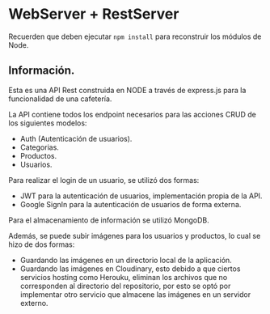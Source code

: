 # WebServer + RestServer

Recuerden que deben ejecutar ```npm install``` para reconstruir los módulos de Node.

## Información.

Esta es una API Rest construida en NODE a través de express.js para la funcionalidad de una cafetería.

La API contiene todos los endpoint necesarios para las acciones CRUD de los siguientes modelos:

- Auth (Autenticación de usuarios).
- Categorias.
- Productos.
- Usuarios.

Para realizar el login de un usuario, se utilizó dos formas:
- JWT para la autenticación de usuarios, implementación propia de la API.
- Google SignIn para la autenticación de usuarios de forma externa.

Para el almacenamiento de información se utilizó MongoDB.

Además, se puede subir imágenes para los usuarios y productos, lo cual se hizo de dos formas:
- Guardando las imágenes en un directorio local de la aplicación.
- Guardando las imágenes en Cloudinary, esto debido a que ciertos servicios hosting como Herouku, eliminan los archivos que no corresponden al directorio del repositorio, por esto se optó por implementar otro servicio que almacene las imágenes en un servidor externo.